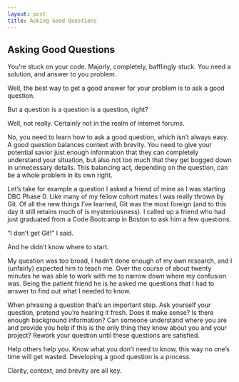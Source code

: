 ```yaml
---
layout: post
title: Asking Good Questions
---
```


## Asking Good Questions

You’re stuck on your code. Majorly, completely, bafflingly stuck. You need a solution, and answer to you problem.

Well, the best way to get a good answer for your problem is to ask a good question.

But a question is a question is a question, right?

Well, not really. Certainly not in the realm of internet forums.

No, you need to learn how to ask a good question, which isn’t always easy. A good question balances context with brevity. You need to give your potential savior just enough information that they can completely understand your situation, but also not too much that they get bogged down in unnecessary details. This balancing act, depending on the question, can be a whole problem in its own right.

Let’s take for example a question I asked a friend of mine as I was starting DBC Phase 0. Like many of my fellow cohort mates I was really thrown by Git. Of all the new things I’ve learned, Git was the most foreign (and to this day it still retains much of is mysteriousness). I called up a friend who had just graduated from a Code Bootcamp in Boston to ask him a few questions.

“I don’t get Git!” I said.

And he didn’t know where to start.

My question was too broad, I hadn’t done enough of my own research, and I (unfairly) expected him to teach me. Over the course of about twenty minutes he was able to work with me to narrow down where my confusion was. Being the patient friend he is he asked me questions that I had to answer to find out what I needed to know.

When phrasing a question that’s an important step. Ask yourself your question, pretend you’re hearing it fresh. Does it make sense? Is there enough background information? Can someone understand where you are and provide you help if this is the only thing they know about you and your project? Rework your question until these questions are satisfied.

Help others help you. Know what you don’t need to know, this way no one’s time will get wasted. Developing a good question is a process.

Clarity, context, and brevity are all key.